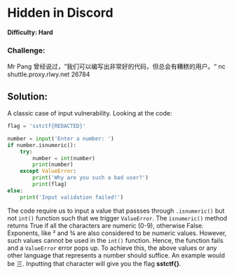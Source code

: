 # Hidden in Discord
**Difficulty: Hard**
### Challenge:
Mr Pang 曾经说过，“我们可以编写出非常好的代码，但总会有糟糕的用户。“
nc shuttle.proxy.rlwy.net 26784

## Solution:
A classic case of input vulnerability. Looking at the code:
```python
flag = 'sstctf{REDACTED}'

number = input('Enter a number: ')
if number.isnumeric():
    try:
        number = int(number)
        print(number)
    except ValueError:
        print('Why are you such a bad user?')
        print(flag)
else:
    print('Input validation failed!')
```
The code require us to input a value that passses through `.isnumeric()` but not `int()` function such that we trigger `ValueError`.
The `isnumeric()` method returns True if all the characters are numeric (0-9), otherwise False. Exponents, like ² and ¾ are also considered to be numeric values.
However, such values cannot be used in the `int()` function. Hence, the function fails and a `ValueError` error pops up.
To achieve this, the above values or any other language that represents a number should suffice. An example would be 三. Inputting that character will give you the flag **sstctf{}**.